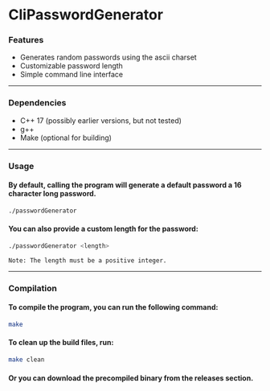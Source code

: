 # CliPasswordGenerator

### <b>Features</b>

- Generates random passwords using the ascii charset
- Customizable password length
- Simple command line interface

---

### <b>Dependencies</b>

- C++ 17 (possibly earlier versions, but not tested)
- g++
- Make (optional for building)

---

### <b>Usage</b>

#### By default, calling the program will generate a default password a 16 character long password.

```bash
./passwordGenerator
```

#### You can also provide a custom length for the password:

```bash
./passwordGenerator <length>
```

`Note: The length must be a positive integer.`

---

### <b>Compilation</b>

#### To compile the program, you can run the following command:

```bash
make
```

#### To clean up the build files, run:

```bash
make clean
```

#### Or you can download the precompiled binary from the releases section.

